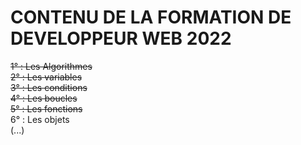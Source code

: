 # CONTENU DE LA FORMATION DE DEVELOPPEUR WEB 2022

<strike>1° : Les Algorithmes</strike><br>
<strike>2° : Les variables</strike><br>
<strike>3° : Les conditions</strike><br>
<strike>4° : Les boucles</strike><br>
<strike>5° : Les fonctions</strike><br>
6° : Les objets <br>
(...) 